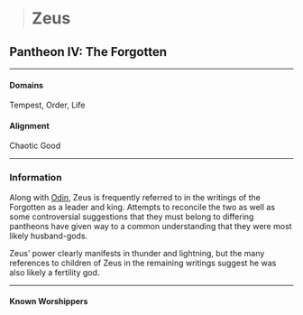 ># Zeus

## Pantheon IV: The Forgotten

***

#### Domains 

Tempest, Order, Life

#### Alignment

Chaotic Good

***

### Information

Along with [Odin](Odin.md), Zeus is frequently referred to in the writings of the Forgotten as a leader and king. Attempts to reconcile the two as well as some controversial suggestions that they must belong to differing pantheons have given way to a common understanding that they were most likely husband-gods. 

 Zeus’ power clearly manifests in thunder and lightning, but the many references to children of Zeus in the remaining writings suggest he was also likely a fertility god.

***

#### Known Worshippers


